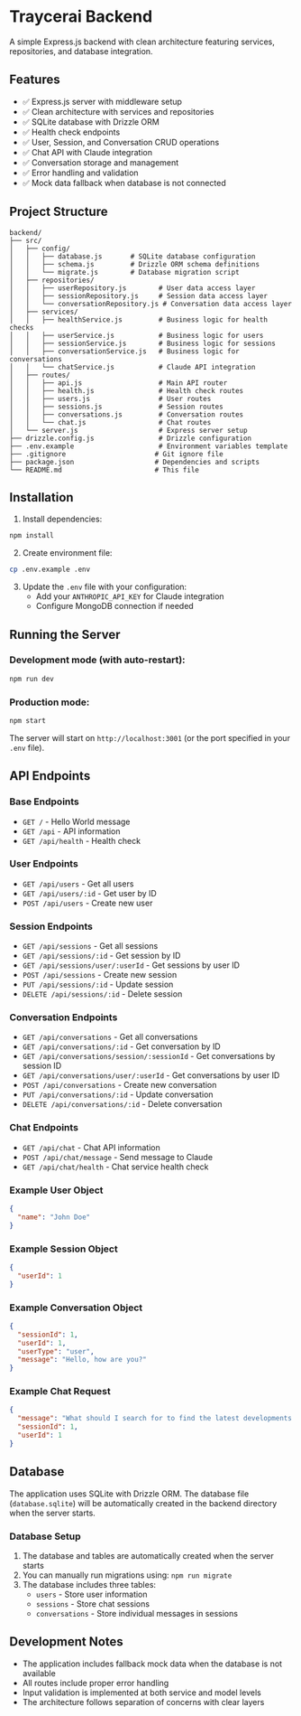 # Traycerai Backend

A simple Express.js backend with clean architecture featuring services, repositories, and database integration.

## Features

- ✅ Express.js server with middleware setup
- ✅ Clean architecture with services and repositories
- ✅ SQLite database with Drizzle ORM
- ✅ Health check endpoints
- ✅ User, Session, and Conversation CRUD operations
- ✅ Chat API with Claude integration
- ✅ Conversation storage and management
- ✅ Error handling and validation
- ✅ Mock data fallback when database is not connected

## Project Structure

```
backend/
├── src/
│   ├── config/
│   │   ├── database.js       # SQLite database configuration
│   │   ├── schema.js         # Drizzle ORM schema definitions
│   │   └── migrate.js        # Database migration script
│   ├── repositories/
│   │   ├── userRepository.js        # User data access layer
│   │   ├── sessionRepository.js     # Session data access layer
│   │   └── conversationRepository.js # Conversation data access layer
│   ├── services/
│   │   ├── healthService.js         # Business logic for health checks
│   │   ├── userService.js           # Business logic for users
│   │   ├── sessionService.js        # Business logic for sessions
│   │   ├── conversationService.js   # Business logic for conversations
│   │   └── chatService.js           # Claude API integration
│   ├── routes/
│   │   ├── api.js                   # Main API router
│   │   ├── health.js                # Health check routes
│   │   ├── users.js                 # User routes
│   │   ├── sessions.js              # Session routes
│   │   ├── conversations.js         # Conversation routes
│   │   └── chat.js                  # Chat routes
│   └── server.js                    # Express server setup
├── drizzle.config.js                # Drizzle configuration
├── .env.example                     # Environment variables template
├── .gitignore                      # Git ignore file
├── package.json                    # Dependencies and scripts
└── README.md                       # This file
```

## Installation

1. Install dependencies:
```bash
npm install
```

2. Create environment file:
```bash
cp .env.example .env
```

3. Update the `.env` file with your configuration:
   - Add your `ANTHROPIC_API_KEY` for Claude integration
   - Configure MongoDB connection if needed

## Running the Server

### Development mode (with auto-restart):
```bash
npm run dev
```

### Production mode:
```bash
npm start
```

The server will start on `http://localhost:3001` (or the port specified in your `.env` file).

## API Endpoints

### Base Endpoints
- `GET /` - Hello World message
- `GET /api` - API information
- `GET /api/health` - Health check

### User Endpoints
- `GET /api/users` - Get all users
- `GET /api/users/:id` - Get user by ID
- `POST /api/users` - Create new user

### Session Endpoints
- `GET /api/sessions` - Get all sessions
- `GET /api/sessions/:id` - Get session by ID
- `GET /api/sessions/user/:userId` - Get sessions by user ID
- `POST /api/sessions` - Create new session
- `PUT /api/sessions/:id` - Update session
- `DELETE /api/sessions/:id` - Delete session

### Conversation Endpoints
- `GET /api/conversations` - Get all conversations
- `GET /api/conversations/:id` - Get conversation by ID
- `GET /api/conversations/session/:sessionId` - Get conversations by session ID
- `GET /api/conversations/user/:userId` - Get conversations by user ID
- `POST /api/conversations` - Create new conversation
- `PUT /api/conversations/:id` - Update conversation
- `DELETE /api/conversations/:id` - Delete conversation

### Chat Endpoints
- `GET /api/chat` - Chat API information
- `POST /api/chat/message` - Send message to Claude
- `GET /api/chat/health` - Chat service health check

### Example User Object
```json
{
  "name": "John Doe"
}
```

### Example Session Object
```json
{
  "userId": 1
}
```

### Example Conversation Object
```json
{
  "sessionId": 1,
  "userId": 1,
  "userType": "user",
  "message": "Hello, how are you?"
}
```

### Example Chat Request
```json
{
  "message": "What should I search for to find the latest developments in renewable energy?",
  "sessionId": 1,
  "userId": 1
}
```

## Database

The application uses SQLite with Drizzle ORM. The database file (`database.sqlite`) will be automatically created in the backend directory when the server starts.

### Database Setup
1. The database and tables are automatically created when the server starts
2. You can manually run migrations using: `npm run migrate`
3. The database includes three tables:
   - `users` - Store user information
   - `sessions` - Store chat sessions
   - `conversations` - Store individual messages in sessions

## Development Notes

- The application includes fallback mock data when the database is not available
- All routes include proper error handling
- Input validation is implemented at both service and model levels
- The architecture follows separation of concerns with clear layers

